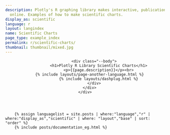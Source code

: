 ```yaml
---
description: Plotly's R graphing library makes interactive, publication-quality graphs
  online. Examples of how to make scientific charts.
display_as: scientific
language: r
layout: langindex
name: Scientific Charts
page_type: example_index
permalink: r/scientific-charts/
thumbnail: thumbnail/mixed.jpg
---
```


<header class="--welcome">
	<div class="--welcome-body">
		<!--div.--wrap-inner-->
		<div class="--title">

			<div class="--body">
				<h1>Plotly R Library Scientific Charts</h1>
				<p>{{page.description}}</p><br>
        {% include layouts/page-another-language.html %}
				{% include layouts/dashplug.html %}
			</div>
		</div>
	</div>
</header>

		{% assign languagelist = site.posts | where:"language","r" | where:"display_as","scientific" | where: "layout","base" | sort: "order" %}
        {% include posts/documentation_eg.html %}
